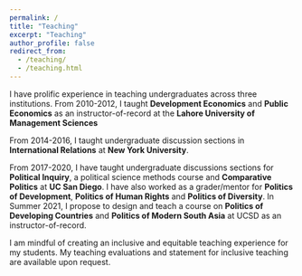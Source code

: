 ```yaml
---
permalink: /
title: "Teaching"
excerpt: "Teaching"
author_profile: false
redirect_from: 
  - /teaching/
  - /teaching.html
---
```

I have prolific experience in teaching undergraduates across three institutions. From 2010-2012, I taught **Development Economics** and **Public Economics** as an instructor-of-record at the **Lahore University of Management Sciences** 

From 2014-2016, I taught undergraduate discussion sections in **International Relations** at **New York University**. 

From 2017-2020, I have taught undergraduate discussions sections for **Political Inquiry**, a political science methods course and **Comparative Politics** at **UC San Diego**. I have also worked as a grader/mentor for **Politics of Development**, **Politics of Human Rights** and **Politics of Diversity**. In Summer 2021, I propose to design and teach a course on **Politics of Developing Countries** and **Politics of Modern South Asia** at UCSD as an instructor-of-record. 

I am mindful of creating an inclusive and equitable teaching experience for my students. My teaching evaluations and statement for inclusive teaching are available upon request. 
